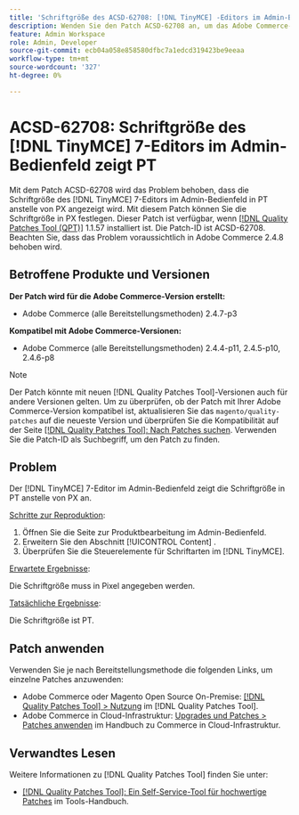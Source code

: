 ```yaml
---
title: 'Schriftgröße des ACSD-62708: [!DNL TinyMCE] -Editors im Admin-Bedienfeld zeigt PT'
description: Wenden Sie den Patch ACSD-62708 an, um das Adobe Commerce-Problem zu beheben, bei dem die  [!DNL TinyMCE] 7-Editor-Schriftgröße in der Admin-Liste PT und nicht PX anzeigt. Jetzt können Sie auch die Schriftgröße in PX anstelle von PT festlegen.
feature: Admin Workspace
role: Admin, Developer
source-git-commit: ecb04a058e858580dfbc7a1edcd319423be9eeaa
workflow-type: tm+mt
source-wordcount: '327'
ht-degree: 0%

---
```



# ACSD-62708: Schriftgröße des [!DNL TinyMCE] 7-Editors im Admin-Bedienfeld zeigt PT

Mit dem Patch ACSD-62708 wird das Problem behoben, dass die Schriftgröße des [!DNL TinyMCE] 7-Editors im Admin-Bedienfeld in PT anstelle von PX angezeigt wird. Mit diesem Patch können Sie die Schriftgröße in PX festlegen. Dieser Patch ist verfügbar, wenn [[!DNL Quality Patches Tool (QPT)]](/help/tools/quality-patches-tool/quality-patches-tool-to-self-serve-quality-patches.md) 1.1.57 installiert ist. Die Patch-ID ist ACSD-62708. Beachten Sie, dass das Problem voraussichtlich in Adobe Commerce 2.4.8 behoben wird.

## Betroffene Produkte und Versionen

**Der Patch wird für die Adobe Commerce-Version erstellt:**

* Adobe Commerce (alle Bereitstellungsmethoden) 2.4.7-p3

**Kompatibel mit Adobe Commerce-Versionen:**

* Adobe Commerce (alle Bereitstellungsmethoden) 2.4.4-p11, 2.4.5-p10, 2.4.6-p8

>[!NOTE]
>
>Der Patch könnte mit neuen [!DNL Quality Patches Tool]-Versionen auch für andere Versionen gelten. Um zu überprüfen, ob der Patch mit Ihrer Adobe Commerce-Version kompatibel ist, aktualisieren Sie das `magento/quality-patches` auf die neueste Version und überprüfen Sie die Kompatibilität auf der Seite [[!DNL Quality Patches Tool]: Nach Patches suchen](https://experienceleague.adobe.com/tools/commerce-quality-patches/index.html?lang=de). Verwenden Sie die Patch-ID als Suchbegriff, um den Patch zu finden.

## Problem

Der [!DNL TinyMCE] 7-Editor im Admin-Bedienfeld zeigt die Schriftgröße in PT anstelle von PX an.

<u>Schritte zur Reproduktion</u>:

1. Öffnen Sie die Seite zur Produktbearbeitung im Admin-Bedienfeld.
1. Erweitern Sie den Abschnitt [!UICONTROL Content] .
1. Überprüfen Sie die Steuerelemente für Schriftarten im [!DNL TinyMCE].

<u>Erwartete Ergebnisse</u>:

Die Schriftgröße muss in Pixel angegeben werden.

<u>Tatsächliche Ergebnisse</u>:

Die Schriftgröße ist PT.

## Patch anwenden

Verwenden Sie je nach Bereitstellungsmethode die folgenden Links, um einzelne Patches anzuwenden:

* Adobe Commerce oder Magento Open Source On-Premise: [[!DNL Quality Patches Tool] > Nutzung](/help/tools/quality-patches-tool/usage.md) im [!DNL Quality Patches Tool].
* Adobe Commerce in Cloud-Infrastruktur: [Upgrades und Patches > Patches anwenden](https://experienceleague.adobe.com/docs/commerce-cloud-service/user-guide/develop/upgrade/apply-patches.html?lang=de) im Handbuch zu Commerce in Cloud-Infrastruktur.

## Verwandtes Lesen

Weitere Informationen zu [!DNL Quality Patches Tool] finden Sie unter:

* [[!DNL Quality Patches Tool]: Ein Self-Service-Tool für hochwertige Patches](/help/tools/quality-patches-tool/quality-patches-tool-to-self-serve-quality-patches.md) im Tools-Handbuch.
